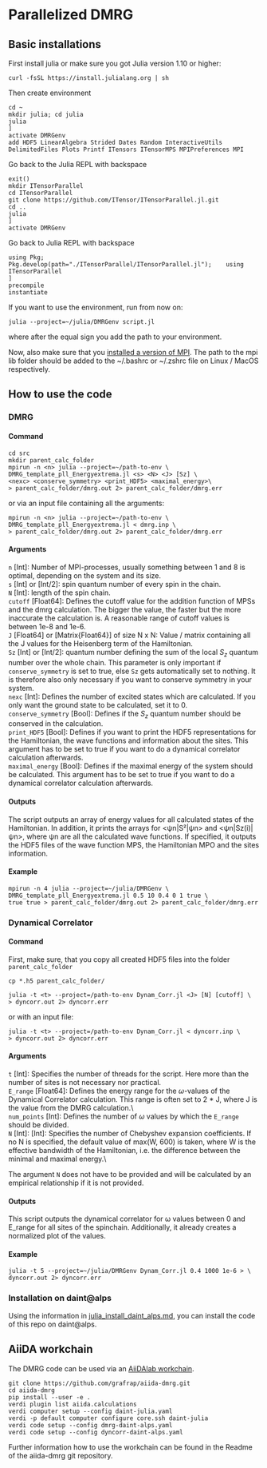 # Parallelized DMRG
## Basic installations
First install julia or make sure you got Julia version 1.10 or higher:
```shell
curl -fsSL https://install.julialang.org | sh
```
Then create environment
```shell
cd ~
mkdir julia; cd julia
julia
]
activate DMRGenv
add HDF5 LinearAlgebra Strided Dates Random InteractiveUtils DelimitedFiles Plots Printf ITensors ITensorMPS MPIPreferences MPI
```
Go back to the Julia REPL with backspace
```shell
exit()
mkdir ITensorParallel
cd ITensorParallel
git clone https://github.com/ITensor/ITensorParallel.jl.git
cd ..
julia
]
activate DMRGenv
```
Go back to Julia REPL with backspace
```shell
using Pkg;    Pkg.develop(path="./ITensorParallel/ITensorParallel.jl");    using ITensorParallel
]
precompile
instantiate
```
If you want to use the environment, run from now on: 
```shell
julia --project=~/julia/DMRGenv script.jl
```
where after the equal sign you add the path to your environment.

Now, also make sure that you [installed a version of MPI](https://docs.open-mpi.org/en/v5.0.x/installing-open-mpi/quickstart.html). The path to the mpi lib folder should be added to the ~/.bashrc or ~/.zshrc file on Linux / MacOS respectively.

## How to use the code
### DMRG
#### Command
```shell
cd src
mkdir parent_calc_folder
mpirun -n <n> julia --project=~/path-to-env \
DMRG_template_pll_Energyextrema.jl <s> <N> <J> [Sz] \
<nexc> <conserve_symmetry> <print_HDF5> <maximal_energy>\
> parent_calc_folder/dmrg.out 2> parent_calc_folder/dmrg.err
```
or via an input file containing all the arguments:
```shell
mpirun -n <n> julia --project=~/path-to-env \
DMRG_template_pll_Energyextrema.jl < dmrg.inp \
> parent_calc_folder/dmrg.out 2> parent_calc_folder/dmrg.err
```
#### Arguments
`n` [Int]: Number of MPI-processes, usually something between 1 and 8 is optimal, depending on the system and its size.\
`s` [Int] or [Int/2]: spin quantum number of every spin in the chain.\
`N` [Int]: length of the spin chain.\
`cutoff` [Float64]: Defines the cutoff value for the addition function of MPSs and the dmrg calculation. The bigger the value, the faster but the more inaccurate the calculation is. A reasonable range of cutoff values is between 1e-8 and 1e-6.\
`J` [Float64] or [Matrix{Float64}] of size N x N: Value / matrix containing all the J values for the Heisenberg term of the Hamiltonian.\
`Sz` [Int] or [Int/2]: quantum number defining the sum of the local $S_z$ quantum number over the whole chain. This parameter is only important if `conserve_symmetry` is set to true, else `Sz` gets automatically set to nothing. It is therefore also only necessary if you want to conserve symmetry in your system.\
`nexc` [Int]: Defines the number of excited states which are calculated. If you only want the ground state to be calculated, set it to 0.\
`conserve_symmetry` [Bool]: Defines if the $S_z$ quantum number should be conserved in the calculation.\
`print_HDF5` [Bool]: Defines if you want to print the HDF5 representations for the Hamiltonian, the wave functions and information about the sites. This argument has to be set to true if you want to do a dynamical correlator calculation afterwards.\
`maximal_energy` [Bool]: Defines if the maximal energy of the system should be calculated. This argument has to be set to true if you want to do a dynamical correlator calculation afterwards.
#### Outputs
The script outputs an array of energy values for all calculated states of the Hamiltonian. In addition, it prints the arrays for <ψn|S²|ψn> and <ψn|Sz(i)|ψn>, where ψn are all the calculated wave functions. If specified, it outputs the HDF5 files of the wave function MPS, the Hamiltonian MPO and the sites information.
#### Example
```shell
mpirun -n 4 julia --project=~/julia/DMRGenv \
DMRG_template_pll_Energyextrema.jl 0.5 10 0.4 0 1 true \
true true > parent_calc_folder/dmrg.out 2> parent_calc_folder/dmrg.err
```

### Dynamical Correlator
#### Command
First, make sure, that you copy all created HDF5 files into the folder `parent_calc_folder`
```shell
cp *.h5 parent_calc_folder/
```
```shell
julia -t <t> --project=/path-to-env Dynam_Corr.jl <J> [N] [cutoff] \ 
> dyncorr.out 2> dyncorr.err
```
or with an input file:
```shell
julia -t <t> --project=/path-to-env Dynam_Corr.jl < dyncorr.inp \
> dyncorr.out 2> dyncorr.err
```
#### Arguments
`t` [Int]: Specifies the number of threads for the script. Here more than the number of sites is not necessary nor practical.\
`E_range` [Float64]: Defines the energy range for the $\omega$-values of the Dynamical Correlator calculation. This range is often set to 2 * J, where J is the value from the DMRG calculation.\  
`num_points` [Int]: Defines the number of $\omega$ values by which the `E_range` should be divided.\
`N` [Int]: [Int]: Specifies the number of Chebyshev expansion coefficients. If no N is specified, the default value of max(W, 600) is taken, where W is the effective bandwidth of the Hamiltonian, i.e. the difference between the minimal and maximal energy.\

The argument `N` does not have to be provided and will be calculated by an empirical relationship if it is not provided.

#### Outputs
This script outputs the dynamical correlator for ω values between 0 and E_range for all sites of the spinchain. Additionally, it already creates a normalized plot of the values.

#### Example
```shell
julia -t 5 --project=~/julia/DMRGenv Dynam_Corr.jl 0.4 1000 1e-6 > \
dyncorr.out 2> dyncorr.err
```

### Installation on daint@alps
Using the information in [julia_install_daint_alps.md](julia_install_daint_alps.md), you can install the code of this repo on daint@alps.

## AiiDA workchain
The DMRG code can be used via an [AiiDAlab workchain](https://github.com/grafrap/aiida-dmrg.git).

```shell
git clone https://github.com/grafrap/aiida-dmrg.git
cd aiida-dmrg 
pip install --user -e .
verdi plugin list aiida.calculations
verdi computer setup --config daint-julia.yaml
verdi -p default computer configure core.ssh daint-julia
verdi code setup --config dmrg-daint-alps.yaml
verdi code setup --config dyncorr-daint-alps.yaml
```
Further information how to use the workchain can be found in the Readme of the aiida-dmrg git repository.
